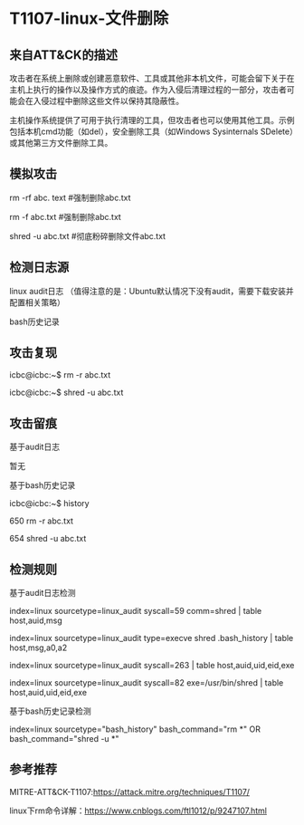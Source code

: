 # T1107-linux-文件删除

## 来自ATT&CK的描述

攻击者在系统上删除或创建恶意软件、工具或其他非本机文件，可能会留下关于在主机上执行的操作以及操作方式的痕迹。作为入侵后清理过程的一部分，攻击者可能会在入侵过程中删除这些文件以保持其隐蔽性。

主机操作系统提供了可用于执行清理的工具，但攻击者也可以使用其他工具。示例包括本机cmd功能（如del），安全删除工具（如Windows Sysinternals SDelete）或其他第三方文件删除工具。

## 模拟攻击

rm -rf abc. text    #强制删除abc.txt

rm -f abc.txt      #强制删除abc.txt

shred -u abc.txt  #彻底粉碎删除文件abc.txt

## 检测日志源

linux audit日志 （值得注意的是：Ubuntu默认情况下没有audit，需要下载安装并配置相关策略）

bash历史记录

## 攻击复现

icbc@icbc:~$ rm -r abc.txt 

icbc@icbc:~$ shred -u abc.txt 

## 攻击留痕

基于audit日志

暂无

基于bash历史记录

icbc@icbc:~$ history

  650  rm -r abc.txt 

  654  shred -u abc.txt 

## 检测规则

基于audit日志检测

index=linux sourcetype=linux_audit syscall=59 comm=shred | table host,auid,msg

index=linux sourcetype=linux_audit type=execve shred .bash_history | table host,msg,a0,a2

index=linux sourcetype=linux_audit syscall=263 | table host,auid,uid,eid,exe

index=linux sourcetype=linux_audit syscall=82 exe=/usr/bin/shred | table host,auid,uid,eid,exe

基于bash历史记录检测

index=linux sourcetype="bash_history" bash_command="rm *" OR  bash_command="shred -u *"

## 参考推荐

MITRE-ATT&CK-T1107:https://attack.mitre.org/techniques/T1107/

linux下rm命令详解：https://www.cnblogs.com/ftl1012/p/9247107.html


